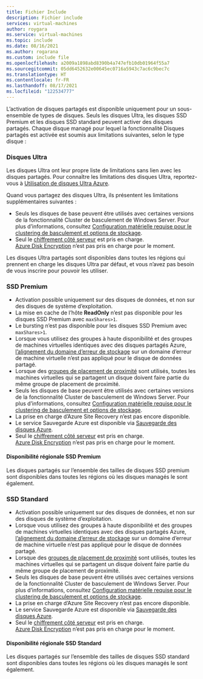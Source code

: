 ```yaml
---
title: Fichier Include
description: Fichier include
services: virtual-machines
author: roygara
ms.service: virtual-machines
ms.topic: include
ms.date: 08/16/2021
ms.author: rogarana
ms.custom: include file
ms.openlocfilehash: a2009a1898abd8390b4a747efb10db01964f55a7
ms.sourcegitcommit: 05dd6452632e00645ec0716a5943c7ac6c9bec7c
ms.translationtype: HT
ms.contentlocale: fr-FR
ms.lasthandoff: 08/17/2021
ms.locfileid: "122534777"
---
```

L’activation de disques partagés est disponible uniquement pour un sous-ensemble de types de disques. Seuls les disques Ultra, les disques SSD Premium et les disques SSD standard peuvent activer des disques partagés. Chaque disque managé pour lequel la fonctionnalité Disques partagés est activée est soumis aux limitations suivantes, selon le type disque :

### <a name="ultra-disks"></a>Disques Ultra

Les disques Ultra ont leur propre liste de limitations sans lien avec les disques partagés. Pour connaître les limitations des disques Ultra, reportez-vous à [Utilisation de disques Ultra Azure](../articles/virtual-machines/disks-enable-ultra-ssd.md).

Quand vous partagez des disques Ultra, ils présentent les limitations supplémentaires suivantes :

- Seuls les disques de base peuvent être utilisés avec certaines versions de la fonctionnalité Cluster de basculement de Windows Server. Pour plus d’informations, consultez [Configuration matérielle requise pour le clustering de basculement et options de stockage](/windows-server/failover-clustering/clustering-requirements).
- Seul le [chiffrement côté serveur](../articles/virtual-machines/disk-encryption.md) est pris en charge. [Azure Disk Encryption](../articles/virtual-machines/windows/disk-encryption-overview.md) n’est pas pris en charge pour le moment.

Les disques Ultra partagés sont disponibles dans toutes les régions qui prennent en charge les disques Ultra par défaut, et vous n’avez pas besoin de vous inscrire pour pouvoir les utiliser.

### <a name="premium-ssds"></a>SSD Premium

- Activation possible uniquement sur des disques de données, et non sur des disques de système d’exploitation.
- La mise en cache de l’hôte **ReadOnly** n’est pas disponible pour les disques SSD Premium avec `maxShares>1`.
- Le bursting n’est pas disponible pour les disques SSD Premium avec `maxShares>1`.
- Lorsque vous utilisez des groupes à haute disponibilité et des groupes de machines virtuelles identiques avec des disques partagés Azure, [l’alignement du domaine d’erreur de stockage](../articles/virtual-machines/availability.md) sur un domaine d’erreur de machine virtuelle n’est pas appliqué pour le disque de données partagé.
- Lorsque des [groupes de placement de proximité](../articles/virtual-machines/windows/proximity-placement-groups.md) sont utilisés, toutes les machines virtuelles qui se partagent un disque doivent faire partie du même groupe de placement de proximité.
- Seuls les disques de base peuvent être utilisés avec certaines versions de la fonctionnalité Cluster de basculement de Windows Server. Pour plus d’informations, consultez [Configuration matérielle requise pour le clustering de basculement et options de stockage](/windows-server/failover-clustering/clustering-requirements).
- La prise en charge d’Azure Site Recovery n’est pas encore disponible.
- Le service Sauvegarde Azure est disponible via [Sauvegarde des disques Azure](../articles/backup/disk-backup-overview.md).
- Seul le [chiffrement côté serveur](../articles/virtual-machines/disk-encryption.md) est pris en charge. [Azure Disk Encryption](../articles/virtual-machines/windows/disk-encryption-overview.md) n’est pas pris en charge pour le moment.

#### <a name="premium-ssd-regional-availability"></a>Disponibilité régionale SSD Premium

Les disques partagés sur l’ensemble des tailles de disques SSD premium sont disponibles dans toutes les régions où les disques managés le sont également.


### <a name="standard-ssds"></a>SSD Standard

- Activation possible uniquement sur des disques de données, et non sur des disques de système d’exploitation.
- Lorsque vous utilisez des groupes à haute disponibilité et des groupes de machines virtuelles identiques avec des disques partagés Azure, [l’alignement du domaine d’erreur de stockage](../articles/virtual-machines/availability.md) sur un domaine d’erreur de machine virtuelle n’est pas appliqué pour le disque de données partagé.
- Lorsque des [groupes de placement de proximité](../articles/virtual-machines/windows/proximity-placement-groups.md) sont utilisés, toutes les machines virtuelles qui se partagent un disque doivent faire partie du même groupe de placement de proximité.
- Seuls les disques de base peuvent être utilisés avec certaines versions de la fonctionnalité Cluster de basculement de Windows Server. Pour plus d’informations, consultez [Configuration matérielle requise pour le clustering de basculement et options de stockage](/windows-server/failover-clustering/clustering-requirements).
- La prise en charge d’Azure Site Recovery n’est pas encore disponible.
- Le service Sauvegarde Azure est disponible via [Sauvegarde des disques Azure](../articles/backup/disk-backup-overview.md).
- Seul le [chiffrement côté serveur](../articles/virtual-machines/disk-encryption.md) est pris en charge. [Azure Disk Encryption](../articles/virtual-machines/windows/disk-encryption-overview.md) n’est pas pris en charge pour le moment.

#### <a name="standard-ssd-regional-availability"></a>Disponibilité régionale SSD Standard

Les disques partagés sur l’ensemble des tailles de disques SSD standard sont disponibles dans toutes les régions où les disques managés le sont également.
